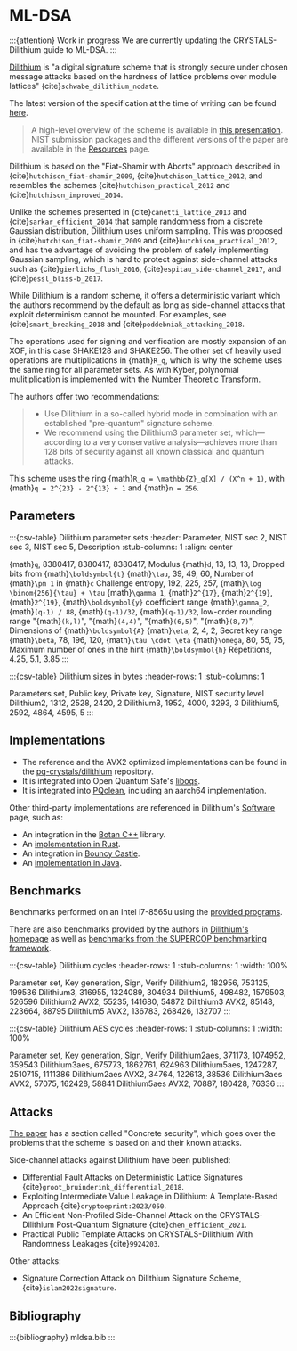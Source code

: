 # ML-DSA

:::{attention} Work in progress
We are currently updating the CRYSTALS-Dilithium guide to ML-DSA.
:::

[Dilithium](https://pq-crystals.org/dilithium/index.shtml) is "a digital
signature scheme that is strongly secure under chosen message attacks based on
the hardness of lattice problems over module lattices"
{cite}`schwabe_dilithium_nodate`.

The latest version of the specification at the time of writing can be found
[here](https://pq-crystals.org/dilithium/data/dilithium-specification-round3-20210208.pdf).

> A high-level overview of the scheme is available in [this
> presentation](https://csrc.nist.gov/CSRC/media/Presentations/Crystals-Dilithium/images-media/CRYSTALS-Dilithium-April2018.pdf).
> NIST submission packages and the different versions of the paper are available
> in the [Resources](https://pq-crystals.org/dilithium/resources.shtml) page.

Dilithium is based on the "Fiat-Shamir with Aborts" approach described in
{cite}`hutchison_fiat-shamir_2009`, {cite}`hutchison_lattice_2012`, and
resembles the schemes {cite}`hutchison_practical_2012` and
{cite}`hutchison_improved_2014`.

Unlike the schemes presented in {cite}`canetti_lattice_2013` and
{cite}`sarkar_efficient_2014` that sample randomness from a discrete Gaussian
distribution, Dilithium uses uniform sampling. This was proposed in
{cite}`hutchison_fiat-shamir_2009` and {cite}`hutchison_practical_2012`, and has
the advantage of avoiding the problem of safely implementing Gaussian sampling,
which is hard to protect against side-channel attacks such as
{cite}`gierlichs_flush_2016`, {cite}`espitau_side-channel_2017`, and
{cite}`pessl_bliss-b_2017`.

While Dilithium is a random scheme, it offers a deterministic variant which the
authors recommend by the default as long as side-channel attacks that exploit
determinism cannot be mounted. For examples, see {cite}`smart_breaking_2018` and
{cite}`poddebniak_attacking_2018`.

The operations used for signing and verification are mostly expansion of an XOF,
in this case SHAKE128 and SHAKE256. The other set of heavily used operations are
multiplications in {math}`R_q`, which is why the scheme uses the same ring for
all parameter sets. As with Kyber, polynomial mulitiplication is implemented
with the [Number Theoretic
Transform](https://en.wikipedia.org/wiki/Discrete_Fourier_transform_over_a_ring#Number-theoretic_transform).

The authors offer two recommendations:

> - Use Dilithium in a so-called hybrid mode in combination with an established
>   "pre-quantum" signature scheme.
> - We recommend using the Dilithium3 parameter set, which—according to a very
>   conservative analysis—achieves more than 128 bits of security against all known
>   classical and quantum attacks.

This scheme uses the ring {math}`R_q = \mathbb{Z}_q[X] / (X^n + 1)`, with
{math}`q = 2^{23} - 2^{13} + 1` and {math}`n = 256`.

## Parameters

:::{csv-table} Dilithium parameter sets
:header: Parameter, NIST sec 2, NIST sec 3, NIST sec 5, Description
:stub-columns: 1
:align: center

{math}`q`, 8380417, 8380417, 8380417, Modulus
{math}`d`, 13, 13, 13, Dropped bits from {math}`\boldsymbol{t}`
{math}`\tau`, 39, 49, 60, Number of {math}`\pm 1` in {math}`c`
Challenge entropy, 192, 225, 257, {math}`\log \binom{256}{\tau} + \tau`
{math}`\gamma_1`, {math}`2^{17}`, {math}`2^{19}`, {math}`2^{19}`, {math}`\boldsymbol{y}` coefficient range
{math}`\gamma_2`, {math}`(q-1) / 88`, {math}`(q-1)/32`, {math}`(q-1)/32`, low-order rounding range
"{math}`(k,l)`", "{math}`(4,4)`", "{math}`(6,5)`", "{math}`(8,7)`", Dimensions of {math}`\boldsymbol{A}`
{math}`\eta`, 2, 4, 2, Secret key range
{math}`\beta`, 78, 196, 120, {math}`\tau \cdot \eta`
{math}`\omega`, 80, 55, 75, Maximum number of ones in the hint {math}`\boldsymbol{h}`
Repetitions, 4.25, 5.1, 3.85
:::

:::{csv-table} Dilithium sizes in bytes
:header-rows: 1
:stub-columns: 1

Parameters set, Public key, Private key, Signature, NIST security level
Dilithium2, 1312, 2528, 2420, 2
Dilithium3, 1952, 4000, 3293, 3
Dilithium5, 2592, 4864, 4595, 5
:::

## Implementations

- The reference and the AVX2 optimized implementations can be found in the
[pq-crystals/dilithium](https://github.com/pq-crystals/dilithium) repository.
- It is integrated into Open Quantum Safe's
[liboqs](https://openquantumsafe.org/liboqs/algorithms/sig/dilithium.html).
- It is integrated into [PQclean](https://github.com/PQClean/PQClean), including
an aarch64 implementation.

Other third-party implementations are referenced in Dilithium's
[Software](https://pq-crystals.org/dilithium/software.shtml) page, such as:

- An integration in the [Botan C++](https://github.com/randombit/botan) library.
- An [implementation in Rust](https://github.com/Argyle-Software/dilithium).
- An integration in [Bouncy Castle](https://downloads.bouncycastle.org/betas/).
- An [implementation in Java](https://github.com/mthiim/dilithium-java).

## Benchmarks

Benchmarks performed on an Intel i7-8565u using the [provided
programs](https://github.com/pq-crystals/dilithium#benchmarking-programs).

There are also benchmarks provided by the authors in
[Dilithium's homepage](https://pq-crystals.org/dilithium/index.shtml)
as well as
[benchmarks from the SUPERCOP benchmarking framework](http://bench.cr.yp.to/results-sign.html#amd64-kizomba).

:::{csv-table} Dilithium cycles
:header-rows: 1
:stub-columns: 1
:width: 100%

Parameter set, Key generation, Sign, Verify
Dilithium2, 182956, 753125, 199536
Dilithium3, 316955, 1324089, 304934
Dilithium5, 498482, 1579503, 526596
Dilithium2 AVX2, 55235, 141680, 54872
Dilithium3 AVX2, 85148, 223664, 88795
Dilithium5 AVX2, 136783, 268426, 132707
:::

:::{csv-table} Dilithium AES cycles
:header-rows: 1
:stub-columns: 1
:width: 100%

Parameter set, Key generation, Sign, Verify
Dilithium2aes, 371173, 1074952, 359543
Dilithium3aes, 675773, 1862761, 624963
Dilithium5aes, 1247287, 2510715, 1111386
Dilithium2aes AVX2, 34764, 122613, 38536
Dilithium3aes AVX2, 57075, 162428, 58841
Dilithium5aes AVX2, 70887, 180428, 76336
:::

## Attacks

[The
paper](https://pq-crystals.org/dilithium/data/dilithium-specification-round3-20210208.pdf)
has a section called "Concrete security", which goes over the problems that the
scheme is based on and their known attacks.

Side-channel attacks against Dilithium have been published:

- Differential Fault Attacks on Deterministic Lattice Signatures {cite}`groot_bruinderink_differential_2018`.
- Exploiting Intermediate Value Leakage in Dilithium: A Template-Based Approach {cite}`cryptoeprint:2023/050`.
- An Efficient Non-Profiled Side-Channel Attack on the CRYSTALS-Dilithium Post-Quantum Signature {cite}`chen_efficient_2021`.
- Practical Public Template Attacks on CRYSTALS-Dilithium With Randomness Leakages {cite}`9924203`.

Other attacks:

- Signature Correction Attack on Dilithium Signature Scheme, {cite}`islam2022signature`.

## Bibliography

:::{bibliography} mldsa.bib
:::
